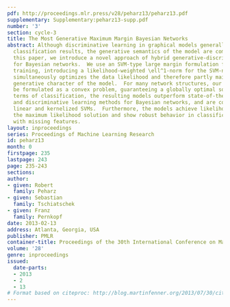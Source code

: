 ```yaml
---
pdf: http://proceedings.mlr.press/v28/peharz13/peharz13.pdf
supplementary: Supplementary:peharz13-supp.pdf
number: '3'
section: cycle-3
title: The Most Generative Maximum Margin Bayesian Networks
abstract: Although discriminative learning in graphical models generally improves
  classification results, the generative semantics of the model are compromised.  In
  this paper, we introduce a novel approach of hybrid generative-discriminative learning
  for Bayesian networks.  We use an SVM-type large margin formulation for discriminative
  training, introducing a likelihood-weighted \ell^1-norm for the SVM-norm-penalization.  This
  simultaneously optimizes the data likelihood and therefore partly maintains the
  generative character of the model.  For many network structures, our method can
  be formulated as a convex problem, guaranteeing a globally optimal solution.  In
  terms of classification, the resulting models outperform state-of-the art generative
  and discriminative learning methods for Bayesian networks, and are comparable with
  linear and kernelized SVMs.  Furthermore, the models achieve likelihoods close to
  the maximum likelihood solution and show robust behavior in classification experiments
  with missing features.
layout: inproceedings
series: Proceedings of Machine Learning Research
id: peharz13
month: 0
firstpage: 235
lastpage: 243
page: 235-243
sections: 
author:
- given: Robert
  family: Peharz
- given: Sebastian
  family: Tschiatschek
- given: Franz
  family: Pernkopf
date: 2013-02-13
address: Atlanta, Georgia, USA
publisher: PMLR
container-title: Proceedings of the 30th International Conference on Machine Learning
volume: '28'
genre: inproceedings
issued:
  date-parts:
  - 2013
  - 2
  - 13
# Format based on citeproc: http://blog.martinfenner.org/2013/07/30/citeproc-yaml-for-bibliographies/
---
```

